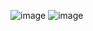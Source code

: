 ![image](https://user-images.githubusercontent.com/34793005/226183005-09cca1b9-14c8-4c8c-a5e6-b750c97c662c.png)
![image](https://user-images.githubusercontent.com/34793005/227048331-244d0422-6da6-4e2a-9c0a-b3992167edcf.png)

